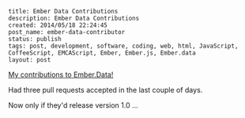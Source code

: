 ```
title: Ember Data Contributions
description: Ember Data Contributions
created: 2014/05/18 22:24:45
post_name: ember-data-contributor
status: publish
tags: post, development, software, coding, web, html, JavaScript, CoffeeScript, EMCAScript, Ember, Ember.js, Ember.data
layout: post
```

[My contributions to Ember.Data!](https://github.com/emberjs/data/pulls/duereg?direction=desc&page=1&sort=created&state=closed)

Had three pull requests accepted in the last couple of days.

Now only if they'd release version 1.0 ...

